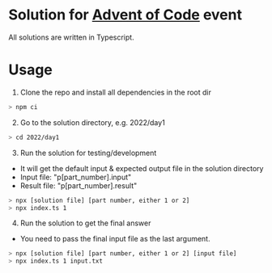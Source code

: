 Solution for [Advent of Code](https://adventofcode.com) event
====

All solutions are written in Typescript.

Usage
====
1) Clone the repo and install all dependencies in the root dir
```bash
> npm ci
```
2) Go to the solution directory, e.g. 2022/day1
```bash
> cd 2022/day1
```
3) Run the solution for testing/development
- It will get the default input & expected output file in the solution directory
- Input file: "p[part_number].input"
- Result file: "p[part_number].result"
```bash
> npx [solution file] [part number, either 1 or 2]
> npx index.ts 1
```
4) Run the solution to get the final answer
- You need to pass the final input file as the last argument.
```bash
> npx [solution file] [part number, either 1 or 2] [input file]
> npx index.ts 1 input.txt
```